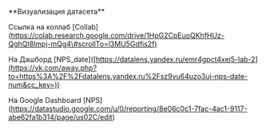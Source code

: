 \*\*Визуализация датасета\*\*

Ссылка на коллаб
\[Collab\]([https://colab.research.google.com/drive/1HpG2CpEuoQKhfHUz-QghQI8lmpj-mQg4\#scrollTo=l3MU5Gdfis2f)](https://vk.com/away.php?to=https%3A%2F%2Fcolab.research.google.com%2Fdrive%2F1E3CVvilTofpmeJekU6eFA5ghQ7hovcKW%3Fusp%3Dsharing&cc_key=)

На Дашборд
\[NPS_date\]([https://datalens.yandex.ru/emr4gpct4xei5-lab-2](https://vk.com/away.php?to=https%3A%2F%2Fdatalens.yandex.ru%2Fsz9vu64uzo3uj-nps-date-num&cc_key=))

На Google Dashboard
\[NPS\](<https://datastudio.google.com/u/0/reporting/8e06c0c1-7fac-4ac1-9117-abe62fa1b314/page/us02C/edit>)
